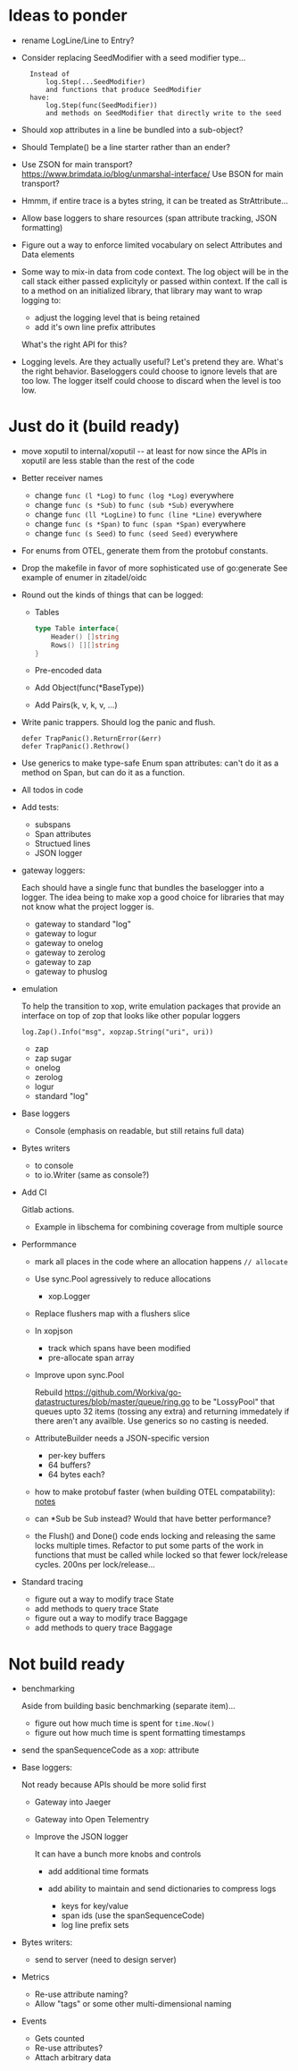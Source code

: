 
# Ideas to ponder

- rename LogLine/Line to Entry?

- Consider replacing SeedModifier with a seed modifier type...

  ```
	Instead of
		log.Step(...SeedModifier)
		and functions that produce SeedModifier
	have:
		log.Step(func(SeedModifier))
		and methods on SeedModifier that directly write to the seed
  ```

- Should xop attributes in a line be bundled into a sub-object?

- Should Template() be a line starter rather than an ender?

- Use ZSON for main transport?  
  https://www.brimdata.io/blog/unmarshal-interface/
  Use BSON for main transport?

- Hmmm, if entire trace is a bytes string, it can be treated as  StrAttribute...

- Allow base loggers to share resources (span attribute tracking, JSON formatting)

- Figure out a way to enforce limited vocabulary on select Attributes and Data elements

- Some way to mix-in data from code context.  The log object will be in the call stack
  either passed explicityly or passed within context.  If the call is to a method on an
  initialized library, that library may want to wrap logging to:

  - adjust the logging level that is being retained
  - add it's own line prefix attributes

  What's the right API for this?

- Logging levels.  Are they actually useful?  Let's pretend they are.  What's the right
  behavior.  Baseloggers could choose to ignore levels that are too low.  The logger itself
  could choose to discard when the level is too low.

# Just do it (build ready)

- move xoputil to internal/xoputil -- at least for now since
  the APIs in xoputil are less stable than the rest of the code

- Better receiver names

  - change `func (l *Log)` to `func (log *Log)` everywhere
  - change `func (s *Sub)` to `func (sub *Sub)` everywhere
  - change `func (ll *LogLine)` to `func (line *Line)` everywhere
  - change `func (s *Span)` to `func (span *Span)` everywhere
  - change `func (s Seed)` to `func (seed Seed)` everywhere

- For enums from OTEL, generate them from the protobuf constants.

- Drop the makefile in favor of more sophisticated use of go:generate See example of enumer in zitadel/oidc

- Round out the kinds of things that can be logged:

  - Tables 

    ```go
    type Table interface{
        Header() []string
        Rows() [][]string
    }
    ```

  - Pre-encoded data
  - Add Object(func(*BaseType))
  - Add Pairs(k, v, k, v, ...)

- Write panic trappers.  Should log the panic and flush.

  ```
  defer TrapPanic().ReturnError(&err)
  defer TrapPanic().Rethrow()
  ```

- Use generics to make type-safe Enum span attributes: can't do it as a method on Span, but can
  do it as a function.

- All todos in code

- Add tests:

  - subspans
  - Span attributes
  - Structued lines
  - JSON logger

- gateway loggers:

  Each should have a single func that bundles the baselogger into
  a logger.  The idea being to make xop a good choice for libraries
  that may not know what the project logger is.

  - gateway to standard "log"
  - gateway to logur
  - gateway to onelog
  - gateway to zerolog
  - gateway to zap
  - gateway to phuslog

- emulation

  To help the transition to xop, write emulation packages
  that provide an interface on top of zop that looks like other popular 
  loggers

  `log.Zap().Info("msg", xopzap.String("uri", uri))`

  - zap
  - zap sugar
  - onelog
  - zerolog
  - logur
  - standard "log"

- Base loggers

  - Console (emphasis on readable, but still retains full data)

- Bytes writers 

  - to console
  - to io.Writer (same as console?)

- Add CI

  Gitlab actions.  

  - Example in libschema for combining coverage from multiple source

- Performmance

  - mark all places in the code where an allocation happens `// allocate`
  - Use sync.Pool agressively to reduce allocations

    - xop.Logger

  - Replace flushers map with a flushers slice
  - In xopjson

    - track which spans have been modified
    - pre-allocate span array

  - Improve upon sync.Pool

     Rebuild https://github.com/Workiva/go-datastructures/blob/master/queue/ring.go to be
     "LossyPool" that queues upto 32 items (tossing any extra) and returning immedately if
     there aren't any availble.  Use generics so no casting is needed.

  - AttributeBuilder needs a JSON-specific version

    - per-key buffers
    - 64 buffers?
    - 64 bytes each?

  - how to make protobuf faster (when building OTEL compatability):
    [notes](https://blog.najaryan.net/posts/partial-protobuf-encoding/?s=09)

  - can *Sub be Sub instead?  Would that have better performance? 

  - the Flush() and Done() code ends locking and releasing the same locks 
    multiple times.  Refactor to put some parts of the work in functions that
    must be called while locked so that fewer lock/release cycles. 200ns per
    lock/release...

- Standard tracing

  - figure out a way to modify trace State
  - add methods to query trace State
  - figure out a way to modify trace Baggage
  - add methods to query trace Baggage

# Not build ready 

- benchmarking

  Aside from building basic benchmarking (separate item)...  

  - figure out how much time is spent for `time.Now()`
  - figure out how much time is spent formatting timestamps

- send the spanSequenceCode as a xop: attribute

- Base loggers:

  Not ready because APIs should be more solid first

  - Gateway into Jaeger
  - Gateway into Open Telementry
  - Improve the JSON logger

    It can have a bunch more knobs and controls

    - add additional time formats
    - add ability to maintain and send dictionaries to compress logs

      - keys for key/value
      - span ids (use the spanSequenceCode)
      - log line prefix sets

- Bytes writers:

  - send to server (need to design server)

- Metrics

  - Re-use attribute naming?
  - Allow "tags" or some other multi-dimensional naming

- Events

  - Gets counted
  - Re-use attributes?
  - Attach arbitrary data


